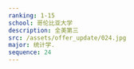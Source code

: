 ```yaml
---
ranking: 1-15
school: 哥伦比亚大学
description: 全美第三
src: /assets/offer_update/024.jpg
major: 统计学.
sequence: 24
---
```

